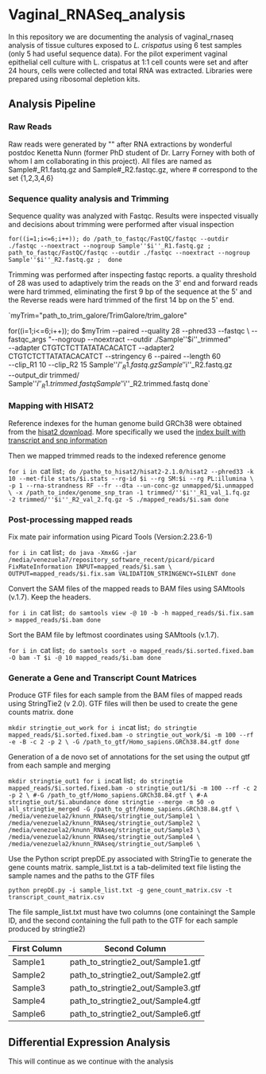 # Vaginal_RNASeq_analysis
In this repository we are documenting the analysis of vaginal_rnaseq analysis of tissue cultures exposed to _L. crispatus_ using 6 test samples (only 5 had useful sequence data). For the pilot experiment vaginal epithelial cell culture with L. crispatus at 1:1 cell counts were set and after 24 hours, cells were collected and total RNA was extracted. Libraries were prepared using ribosomal depletion kits.

## Analysis Pipeline

### Raw Reads
Raw reads were generated by "" after RNA extractions by wonderful postdoc Kenetta Nunn (former PhD student of Dr. Larry Forney with both of whom I am collaborating in this project). All files are named as Sample#\_R1.fastq.gz and Sample#\_R2.fastqc.gz, where # correspond to the set {1,2,3,4,6}

### Sequence quality analysis and Trimming

Sequence quality was analyzed with Fastqc. Results were inspected visually and decisions about trimming were performed after visual inspection

`for((i=1;i<=6;i++)); do
  /path_to_fastqc/FastQC/fastqc --outdir ./fastqc --noextract --nogroup Sample''$i''_R1.fastq.gz ; path_to_fastqc/FastQC/fastqc --outdir ./fastqc --noextract --nogroup Sample''$i''_R2.fastq.gz ; 
done`

Trimming was performed after inspecting fastqc reports. a quality threshold of 28 was used to adaptively trim the reads on the 3' end and forward reads were hard trimmed, eliminating the first 9 bp of the sequence at the 5' and the Reverse reads were hard trimmed of the first 14 bp on the 5' end. 

`myTrim="path_to_trim_galore/TrimGalore/trim_galore"
  
for((i=1;i<=6;i++)); do
         $myTrim --paired --quality 28 --phred33 --fastqc \ 
         --fastqc_args "--nogroup --noextract --outdir ./Sample''$i''_trimmed" \
         --adapter CTGTCTCTTATATACACATCT --adapter2 CTGTCTCTTATATACACATCT --stringency 6 --paired --length 60 \
         --clip_R1 10 --clip_R2 15 Sample''$i''_R1.fastq.gz Sample''$i''_R2.fastq.gz \
         --output_dir trimmed/ Sample''$i''_R1.trimmed.fastq Sample''$i''_R2.trimmed.fastq
done`


### Mapping with HISAT2

Reference indexes for the human genome build GRCh38 were obtained from the [hisat2 download](http://daehwankimlab.github.io/hisat2/download/#h-sapiens). More specifically we used the [index built with transcript and snp information](https://genome-idx.s3.amazonaws.com/hisat/grch38_snptran.tar.gz)

Then we mapped trimmed reads to the indexed reference genome

`for i in `cat list`; do
        /patho_to_hisat2/hisat2-2.1.0/hisat2 --phred33 -k 10 --met-file stats/$i.stats --rg-id $i --rg SM:$i --rg PL:illumina \
        -p 1 --rna-strandness RF --fr --dta --un-conc-gz unmapped/$i.unmapped \
        -x /path_to_index/genome_snp_tran -1 trimmed/''$i''_R1_val_1.fq.gz -2 trimmed/''$i''_R2_val_2.fq.gz -S ./mapped_reads/$i.sam
done`

### Post-processing mapped reads

Fix mate pair information using Picard Tools (Version:2.23.6-1)

`for i in `cat list`; do
        java -Xmx6G -jar /media/venezuela7/repository_software_recent/picard/picard FixMateInformation INPUT=mapped_reads/$i.sam \
        OUTPUT=mapped_reads/$i.fix.sam VALIDATION_STRINGENCY=SILENT
done`

Convert the SAM files of the mapped reads to BAM files using SAMtools (v.1.7). Keep the headers.

`for i in `cat list`; do
        samtools view -@ 10 -b -h mapped_reads/$i.fix.sam > mapped_reads/$i.bam
done`

Sort the BAM file by leftmost coordinates using SAMtools (v.1.7).

`for i in `cat list`; do
        samtools sort -o mapped_reads/$i.sorted.fixed.bam -O bam -T $i -@ 10 mapped_reads/$i.bam
done`

### Generate a Gene and Transcript Count Matrices

Produce GTF files for each sample from the BAM files of mapped reads using StringTie2 (v 2.0). GTF files will then be used to create the gene counts matrix.
done

`
mkdir stringtie_out_work
for i in `cat list`; do
        stringtie mapped_reads/$i.sorted.fixed.bam -o stringtie_out_work/$i -m 100 --rf -e -B -c 2 -p 2 \
        -G /path_to_gtf/Homo_sapiens.GRCh38.84.gtf
done`

Generation of a de novo set of annotations for the set using the output gtf from each sample and merging

`
mkdir stringtie_out1
for i in `cat list`; do
stringtie mapped_reads/$i.sorted.fixed.bam -o stringtie_out1/$i -m 100 --rf -c 2 -p 2 \
        #-G /path_to_gtf/Homo_sapiens.GRCh38.84.gtf \
        #-A stringtie_out/$i.abundance
done
stringtie --merge -m 50 -o all_stringtie_merged -G /path_to_gtf/Homo_sapiens.GRCh38.84.gtf \
/media/venezuela2/knunn_RNAseq/stringtie_out/Sample1 \
/media/venezuela2/knunn_RNAseq/stringtie_out/Sample2 \
/media/venezuela2/knunn_RNAseq/stringtie_out/Sample3 \
/media/venezuela2/knunn_RNAseq/stringtie_out/Sample4 \
/media/venezuela2/knunn_RNAseq/stringtie_out/Sample6 \
`

Use the Python script prepDE.py associated with StringTie to generate the gene counts matrix. sample_list.txt is a tab-delimited text file listing the sample names and the paths to the GTF files

`python prepDE.py -i sample_list.txt -g gene_count_matrix.csv -t transcript_count_matrix.csv`

The file sample\_list.txt must have two columns (one containingt the Sample ID, and the second containing the full path to the GTF for each sample produced by stringtie2)

First Column | Second Column
------------ | -------------
Sample1 | path_to_stringtie2_out/Sample1.gtf
Sample2 | path_to_stringtie2_out/Sample2.gtf
Sample3 | path_to_stringtie2_out/Sample3.gtf
Sample4 | path_to_stringtie2_out/Sample4.gtf
Sample6 | path_to_stringtie2_out/Sample6.gtf

## Differential Expression Analysis

This will continue as we continue with the analysis

